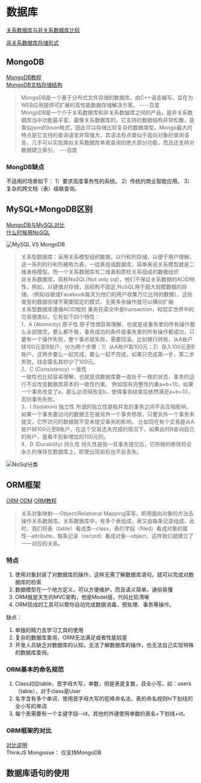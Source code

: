 # 数据库
[关系数据库与非关系数据库比较](https://my.oschina.net/u/1773689/blog/364548)

[非关系数据库存储形式](https://www.cnblogs.com/ynyhl/p/9253025.html)
## MongoDB 
[MongoDB教程](https://www.runoob.com/mongodb/mongodb-databases-documents-collections.html)   
[MongoDB文档存储结构](https://www.cnblogs.com/chenwenyin/p/13549924.html)
> MongoDB是一个基于分布式文件存储的数据库。由C++语言编写。旨在为WEB应用提供可扩展的高性能数据存储解决方案。  ----百度    
>  MongoDB是一个介于关系数据库和非关系数据库之间的产品，是非关系数据库当中功能最丰富，最像关系数据库的。它支持的数据结构非常松散，是类似json的bson格式，因此可以存储比较复杂的数据类型。Mongo最大的特点是它支持的查询语言非常强大，其语法有点类似于面向对象的查询语言，几乎可以实现类似关系数据库单表查询的绝大部分功能，而且还支持对数据建立索引。 ---百度
### MongDB缺点  
不适用的场景如下：
1）要求高度事务性的系统。
2）传统的商业智能应用。
3）复杂的跨文档（表）级联查询。
## MySQL+MongoDB区别 
[MongoDB与MySQL对比](https://www.cnblogs.com/Anderson-An/p/10162993.html)  
[什么时候用NoSQL](https://www.cnblogs.com/Ring1981/p/4408916.html)

![MySQL VS MongoDB](../images/mysqlVSmongodb.png)
> 关系型数据库：采用关系模型组织数据，以行和列存储，以便于用户理解，这一系列的行和列被称为表，一组表组成数据库。简单来说关系模型就是二维表格模型。而一个关系数据库有二维表和质检关系组成的数据组织   
> 非关系数据库，简称NoSQL(Not only sql)，他们不保证关系数据的ACID特性，例如，以键值对存储，且结构不固定,NoSQL用于超大规模数据的存储。（例如谷歌或Facebook每天为他们的用户收集万亿比特的数据）。这些类型的数据存储不需要固定的模式，无需多余操作就可以横向扩展.     
> 关系型数据库遵循ACID规则
事务在英文中是transaction，和现实世界中的交易很类似，它有如下四个特性：  
1、A (Atomicity) 原子性
原子性很容易理解，也就是说事务里的所有操作要么全部做完，要么都不做，事务成功的条件是事务里的所有操作都成功，只要有一个操作失败，整个事务就失败，需要回滚。比如银行转账，从A账户转100元至B账户，分为两个步骤：1）从A账户取100元；2）存入100元至B账户。这两步要么一起完成，要么一起不完成，如果只完成第一步，第二步失败，钱会莫名其妙少了100元。       
2、C (Consistency) 一致性   
一致性也比较容易理解，也就是说数据库要一直处于一致的状态，事务的运行不会改变数据库原本的一致性约束。  例如现有完整性约束a+b=10，如果一个事务改变了a，那么必须得改变b，使得事务结束后依然满足a+b=10，否则事务失败。  
3、I (Isolation) 独立性
所谓的独立性是指并发的事务之间不会互相影响，如果一个事务要访问的数据正在被另外一个事务修改，只要另外一个事务未提交，它所访问的数据就不受未提交事务的影响。
比如现在有个交易是从A账户转100元至B账户，在这个交易还未完成的情况下，如果此时B查询自己的账户，是看不到新增加的100元的。   
4、D (Durability) 持久性
持久性是指一旦事务提交后，它所做的修改将会永久的保存在数据库上，即使出现宕机也不会丢失。

![NoSql分类](../images/NoSql分类.png)

## ORM框架
 [ORM ODM](https://www.jianshu.com/p/ac6ada3a47f1)
 [ORM教程](http://www.ruanyifeng.com/blog/2019/02/orm-tutorial.html)
> 关系对象映射---Object/Relational Mapping简写，即用面向对象的方法去操作关系数据库。关系数据库中，有多个表组成，表又由每条记录组成，此时，我们将表（table）看成类--class，表的字段（filed）看成对象的属性--attribute，每条记录（record）看成对象--object，这样我们就建立了一一对应的关系。
### 特点
1. 使用对象封装了对数据库的操作，这样无需了解数据库语句，就可以完成对数据库的检索
2. 数据模型在一个地方定义，可以方便维护，而且语义简单，通俗易懂
3.  ORM就是天生的MVC架构，他是Model层，代码比较清晰
4. ORM现成的工具可以帮你自动完成数据消毒、预处理、事务等操作。

缺点：
1. 单独的精力去学习工具的使用
2. 复杂的数据库查询，ORM无法满足或者性能较差
3.  开发人员缺乏对数据库的认知，无法了解数据库的操作，也无法自己实现特殊的数据库查询。
### ORM基本的命名规范
1. Class对应table，首字母大写，单数，但是表是复数，且全小写，如：users（table），对于class是User
2. 名字含有多个单词，使用首字母大写的驼峰命名法，表的命名规则hi下划线的全小写的单词
3. 每个表需要有一个主键字段--id，其他的外键使用单数的表名+下划线+id。
### ORM框架的对比
[对比说明](https://www.cnblogs.com/nayek/p/12917504.html)  
ThinkJS
Mongoose：
仅支持MongoDB
## 数据库语句的使用